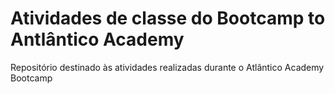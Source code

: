# Atividades de classe do Bootcamp to Antlântico Academy

Repositório destinado às atividades realizadas durante o Atlântico Academy Bootcamp
